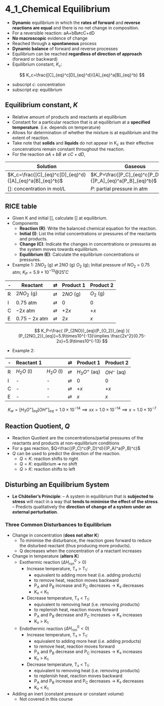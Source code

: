 # 4_1_Chemical Equilibrium

- **Dynamic** equilibrium in which the **rates of forward** and **reverse reactions are equal** and there is no net change in composition.
- For a reversible reaction: aA+bB⇄cC+dD
- **No macroscopic** evidence of change
- Reached through a **spontaneous** process
- **Dynamic balance** of forward and reverse processes
- Equilibrium can be reached **regardless of direction of approach** (forward or backward)
- Equilibrium constant, $K_c$:

$$
K_c=\frac{[C]_{eq}^c[D]_{eq}^d}{[A]_{eq}^a[B]_{eq}^b}
$$

- subscript $c$: concentration
- subscript $eq$: equilibrium

## Equilibrium constant, $K$

- Relative amount of products and reactants at equilibrium
- Constant for a particular reaction that is at equilibrium at a **specified temperature**. (i.e. depends on temperature)
- Allows for determination of whether the mixture is at equilibrium and the extent of reaction.
- Take note that **solids** and **liquids** do not appear in K<sub>c</sub> as their effective concenrations remain constant throughout the reaction.
- For the reaction $aA+bB⇄cC+dD$,

| Solution                                                | Gaseous                                                         |
| ------------------------------------------------------- | --------------------------------------------------------------- |
| $K_c=\frac{[C]_{eq}^c[D]_{eq}^d}{[A]_{eq}^a[B]_{eq}^b}$ | $K_P=\frac{[P_C]_{eq}^c[P_D]_{eq}^d}{[P_A]_{eq}^a[P_B]_{eq}^b}$ |
| $[]$: concentration in mol/L                            | $P$: partial pressure in atm                                    |

## RICE table

- Given K and initial [], calculate [] at equilibrium.
- Components
  - **Reaction (R)**: Write the balanced chemical equation for the reaction.
  - **Initial (I)**: List the initial concentrations or pressures of the reactants and products.
  - **Change (C)**: Indicate the changes in concentrations or pressures as the system moves towards equilibrium.
  - **Equilibrium (E)**: Calculate the equilibrium concentrations or pressures.
- Example 1: $2NO_2$ (g) $⇄$ $2NO$ (g) $O_2$ (g); Initial pressure of $NO_2$ = 0.75 atm; $K_P=5.9\times10^{-13}@25˚C$

| -   | Reactant        | $⇄$ | Product 1 | Product 2 |
| --- | --------------- | --- | --------- | --------- |
| R   | $2NO_2$ (g)     | $⇄$ | $2NO$ (g) | $O_2$ (g) |
| I   | $0.75$ atm      | $⇄$ | 0         | 0         |
| C   | $-2x$ atm       | $⇄$ | $+2x$     | $+x$      |
| E   | $0.75 - 2x$ atm | $⇄$ | $2x$      | $x$       |

$$
K_P=\frac{ (P_{2NO})_{eq}(P_{O_2})_{eq} }{ (P_{2NO_2})_{eq}}=5.9\times10^{-13}\implies \frac{2x^2}{0.75-2x}=5.9\times10^{-13}
$$

- Example 2:

| -   | Reactant 1 |            | $⇄$ | Product 1     | Product 2   |
| --- | ---------- | ---------- | --- | ------------- | ----------- |
| R   | $H_2O$ (l) | $H_2O$ (l) | $⇄$ | $H_3O^+$ (aq) | $OH^-$ (aq) |
| I   | -          | -          | $⇄$ | 0             | 0           |
| C   | -          | -          | $⇄$ | $+x$          | $+x$        |
| E   | -          | -          | $⇄$ | $x$           | $x$         |

$$
K_w=[H_3O^+]_{eq}[OH^+]_{eq}=1.0\times10^{-14}\implies xx=1.0\times10^{-14}\implies x=1.0\times10^{-7}
$$

## Reaction Quotient, $Q$

- Reaction Quotient are the concentrations/partial pressures of the reactants and products at non-equilibrium conditions
- For a gas reaction, $Q=\frac{(P_C)^c(P_D)^d}{(P_A)^a(P_B)^c}$
- $Q$ can be used to predict the direction of the reaction.
  - $Q < K$: reaction shifts to right
  - $Q = K$: equilibrium ➔ no shift
  - $Q > K$: reaction shifts to left

## Disturbing an Equilibrium System

- **Le Châtelier’s Principle**:
  – A system in equilibrium that is **subjected to stress** will react in a way that **tends to minimise the effect of the stress**.
  – Predicts qualitatively the **direction of change of a system under an external perturbation**.

### Three Common Disturbances to Equilibrium

- Change in concentration (**does not alter K**)
  - To minimise the disturbance, the reaction goes forward to reduce the disturbed reactant (thus producing more products).
  - Q decreases when the concentration of a reactant increases
- Change in temperature (**alters K**)
  - Exothermic reaction ($\Delta H_{rxn}^{0}>0$)
    - Increase temperature, T₂ > T<sub>1</sub>:
      - equivalent to adding more heat (i.e. adding products)
      - to remove heat, reaction moves backward
      - P<sub>A</sub> and P<sub>B</sub> increase and P<sub>C</sub> decreases → K₂ decreases
      - K₂ < K<sub>1</sub>
    - Decrease temperature, T₂ < T<sub>1</sub>:
      - equivalent to removing heat (i.e. removing products)
      - to replenish heat, reaction moves forward
      - P<sub>A</sub> and P<sub>B</sub> decrease and P<sub>C</sub> increases → K₂ increases
      - K₂ > K<sub>1</sub>
  - Endothermic reaction ($\Delta H_{rxn}^{0}<0$)
    - Increase temperature, T₂ > T<sub>1</sub>:
      - equivalent to adding more heat (i.e. adding products)
      - to remove heat, reaction moves forward
      - P<sub>A</sub> and P<sub>B</sub> decrease and P<sub>C</sub> increases → K₂ increases
      - K₂ > K<sub>1</sub>
    - Decrease temperature, T₂ < T<sub>1</sub>:
      - equivalent to removing heat (i.e. removing products)
      - to replenish heat, reaction moves backward
      - P<sub>A</sub> and P<sub>B</sub> increase and P<sub>C</sub> decreases → K₂ decreases
      - K₂ < K<sub>1</sub>
- Adding an inert (constant pressure or constant volume)
  - Not covered in this course
